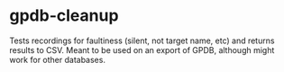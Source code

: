 # gpdb-cleanup

Tests recordings for faultiness (silent, not target name, etc) and returns results to CSV.  Meant to be used on an export of GPDB, although might work for other databases.
